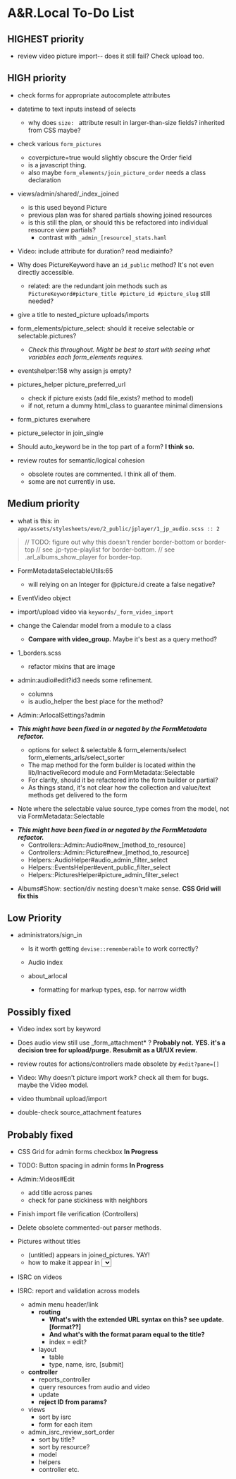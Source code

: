 # A&R.Local To-Do List


## HIGHEST priority

- review video picture import-- does it still fail? Check upload too.


## HIGH priority

- check forms for appropriate autocomplete attributes

- datetime to text inputs instead of selects
  - why does `size: ` attribute result in larger-than-size fields? inherited from CSS maybe?

- check various `form_pictures`
  - coverpicture=true would slightly obscure the Order field
  - is a javascript thing.
  - also maybe `form_elements/join_picture_order` needs a class declaration

- views/admin/shared/_index_joined
  - is this used beyond Picture
  - previous plan was for shared partials showing joined resources
  - is this still the plan, or should this be refactored into individual resource view partials?
    - contrast with `_admin_[resource]_stats.haml`

- Video: include attribute for duration? read mediainfo?

- Why does PictureKeyword have an `id_public` method? It's not even directly accessible.
  - related: are the redundant join methods such as `PictureKeyword#picture_title #picture_id #picture_slug` still needed?

- give a title to nested_picture uploads/imports

- form_elements/picture_select: should it receive selectable or selectable.pictures?
  - _Check this throughout. Might be best to start with seeing what variables each form_elements requires._

- eventshelper:158 why assign js empty?

- pictures_helper picture_preferred_url
  - check if picture exists (add file_exists? method to model)
  - if not, return a dummy html_class to guarantee minimal dimensions
- form_pictures exerwhere
- picture_selector in join_single

- Should auto_keyword be in the top part of a form? **I think so.**

- review routes for semantic/logical cohesion
  - obsolete routes are commented. I think all of them.
  - some are not currently in use.


## Medium priority

- what is this: in `app/assets/stylesheets/evo/2_public/jplayer/1_jp_audio.scss :: 2`
> // TODO: figure out why this doesn't render border-bottom or border-top
> // see .jp-type-playlist for border-bottom.
> // see .arl_albums_show_player for border-top.
>

- FormMetadataSelectableUtils:65
  - will relying on an Integer for @picture.id create a false negative?

- EventVideo object

- import/upload video via `keywords/_form_video_import`

- change the Calendar model from a module to a class
  - **Compare with video_group.** Maybe it's best as a query method?

- 1_borders.scss
  - refactor mixins that are image

- admin:audio#edit?id3 needs some refinement.
  - columns
  - is audio_helper the best place for the method?

- Admin::ArlocalSettings?admin
- ***This might have been fixed in or negated by the FormMetadata refactor.***
  - options for select & selectable & form_elements/select form_elements_arls/select_sorter
  - The map method for the form builder is located within the lib/InactiveRecord module and FormMetadata::Selectable
  - For clarity, should it be refactored into the form builder or partial?
  - As things stand, it's not clear how the collection and value/text methods get delivered to the form

+ Note where the selectable value source_type comes from the model, not via FormMetadata::Selectable
- ***This might have been fixed in or negated by the FormMetadata refactor.***
  - Controllers::Admin::Audio#new_[method_to_resource]
  - Controllers::Admin::Picture#new_[method_to_resource]
  - Helpers::AudioHelper#audio_admin_filter_select
  - Helpers::EventsHelper#event_public_filter_select
  - Helpers::PicturesHelper#picture_admin_filter_select

+ Albums#Show: section/div nesting doesn't make sense. **CSS Grid will fix this**


## Low Priority

- administrators/sign_in
  - Is it worth getting `devise::rememberable` to work correctly?

  - Audio index
  - about_arlocal
    - formatting for markup types, esp. for narrow width


## Possibly fixed

- Video index sort by keyword
- Does audio view still use _form_attachment* ? **Probably not.**
  **YES. it's a decision tree for upload/purge.**
  **Resubmit as a UI/UX review.**

- review routes for actions/controllers made obsolete by `#edit?pane=[]`
- Video: Why doesn't picture import work? check all them for bugs. maybe the Video model.
+ video thumbnail upload/import
- double-check source_attachment features


## Probably fixed

+ CSS Grid for admin forms checkbox **In Progress**
- TODO: Button spacing in admin forms **In Progress**

- Admin::Videos#Edit
  - add title across panes
  - check for pane stickiness with neighbors

- Finish import file verification (Controllers)

- Delete obsolete commented-out parser methods.

- Pictures without titles
  - (untitled) appears in joined_pictures. YAY!
  - how to make it appear in <select> options?
    - start w/ `QueryPictures.options_for_select_admin_with_nil`
      - `all_pictures.sort_by{ |p| p.title_without_markup.downcase }`
    - `views/form_elements/picture_select`
      - `picture_options_for_select(selectable.pictures, form)`
    - helpers/picture_helper:127
      -           picture.title_without_markup,
      - **should be picture.title**
      - Picture model had previously been retrofitted to allow this. Looks OK to change.
      - but should the method be called `title_for_select`?

- ISRC on videos

- ISRC: report and validation across models
  * admin menu header/link
    - **routing**
      - **What's with the extended URL syntax on this? see update.[format??]**
      - **And what's with the format param equal to the title?**
      * index = edit?
    * layout
      * table
      * type, name, isrc, [submit]
  - **controller**
    * reports_controller
    * query resources from audio and video
    * update
    - **reject ID from params?**
  * views
    * sort by isrc
    * form for each item
  - admin_isrc_review_sort_order
    - sort by title?
    - sort by resource?
    - model
    - helpers
    - controller etc.
